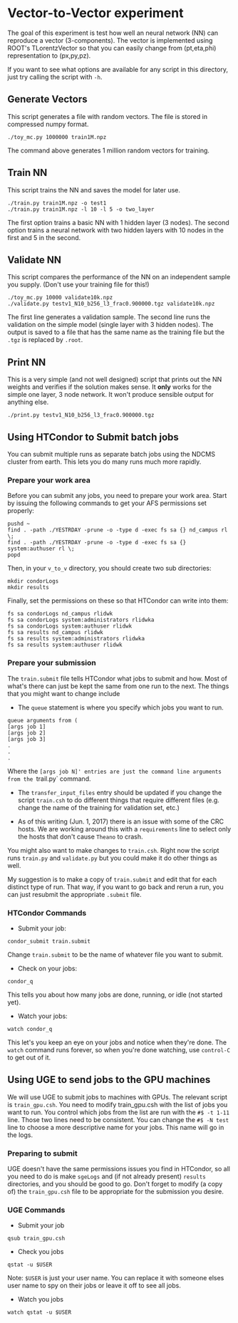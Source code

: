 # Vector-to-Vector experiment

The goal of this experiment is test how well an neural network (NN) can reproduce a vector (3-components).  The vector is implemented using ROOT's TLorentzVector so that you can easily change from (pt,eta,phi) representation to (px,py,pz).

If you want to see what options are available for any script in this directory, just try calling the script with `-h`.

## Generate Vectors

This script generates a file with random vectors.  The file is stored in compressed numpy format.

```
./toy_mc.py 1000000 train1M.npz
```

The command above generates 1 million random vectors for training.

## Train NN

This script trains the NN and saves the model for later use.

```
./train.py train1M.npz -o test1
./train.py train1M.npz -l 10 -l 5 -o two_layer
```

The first option trains a basic NN with 1 hidden layer (3 nodes).  The second option trains a neural network with two hidden layers with 10 nodes in the first and 5 in the second.

## Validate NN

This script compares the performance of the NN on an independent sample you supply.  (Don't use your training file for this!)

```
./toy_mc.py 10000 validate10k.npz
./validate.py testv1_N10_b256_l3_frac0.900000.tgz validate10k.npz
```

The first line generates a validation sample.  The second line runs the validation on the simple model (single layer with 3 hidden nodes).  The output is saved to a file that has the same name as the training file but the `.tgz` is replaced by `.root`.

## Print NN

This is a very simple (and not well designed) script that prints out the NN weights and verifies if the solution makes sense.  It **only** works for the simple one layer, 3 node network.  It won't produce sensible output for anything else.

```
./print.py testv1_N10_b256_l3_frac0.900000.tgz
```

## Using HTCondor to Submit batch jobs

You can submit multiple runs as separate batch jobs using the NDCMS cluster from earth.  This lets you do many runs much more rapidly.

### Prepare your work area

Before you can submit any jobs, you need to prepare your work area.  Start by issuing the following commands to get your AFS permissions set properly:

```
pushd ~
find . -path ./YESTRDAY -prune -o -type d -exec fs sa {} nd_campus rl \;
find . -path ./YESTRDAY -prune -o -type d -exec fs sa {} system:authuser rl \;
popd
```

Then, in your `v_to_v` directory, you should create two sub directories:

```
mkdir condorLogs
mkdir results
```

Finally, set the permissions on these so that HTCondor can write into them:

```
fs sa condorLogs nd_campus rlidwk
fs sa condorLogs system:administrators rlidwka
fs sa condorLogs system:authuser rlidwk
fs sa results nd_campus rlidwk
fs sa results system:administrators rlidwka
fs sa results system:authuser rlidwk
```

### Prepare your submission

The `train.submit` file tells HTCondor what jobs to submit and how.  Most of what's there can just be kept the same from one run to the next.  The things that you might want to change include

* The `queue` statement is where you specify which jobs you want to run.  

```  
queue arguments from (  
[args job 1]  
[args job 2]  
[args job 3]  
.  
.  
.  
```  

Where the `[args job N]' entries are just the command line arguments from the `trail.py` command.

* The `transfer_input_files` entry should be updated if you change the script `train.csh` to do different things that require different files (e.g. change the name of the training for validation set, etc.)

* As of this writing (Jun. 1, 2017) there is an issue with some of the CRC hosts.  We are working around this with a `requirements` line to select only the hosts that don't cause `Theano` to crash.


You might also want to make changes to `train.csh`.  Right now the script runs `train.py` and `validate.py` but you could make it do other things as well.

My suggestion is to make a copy of `train.submit` and edit that for each distinct type of run.  That way, if you want to go back and rerun a run, you can just resubmit the appropriate `.submit` file.


### HTCondor Commands

* Submit your job:  
```  
condor_submit train.submit  
```  
Change `train.submit` to be the name of whatever file you want to submit.

* Check on your jobs:  
```  
condor_q  
```  
This tells you about how many jobs are done, running, or idle (not started yet).

* Watch your jobs:
```  
watch condor_q  
```  
This let's you keep an eye on your jobs and notice when they're done.  The `watch` command runs forever, so when you're done watching, use `control-C` to get out of it.

## Using UGE to send jobs to the GPU machines

We will use UGE to submit jobs to machines with GPUs.  The relevant script is `train_gpu.csh`.  You need to modify train_gpu.csh with the list of jobs you want to run.  You control which jobs from the list are run with the `#$ -t 1-11` line.  Those two lines need to be consistent.  You can change the `#$ -N test` line to choose a more descriptive name for your jobs.  This name will go in the logs.

### Preparing to submit

UGE doesn't have the same permissions issues you find in HTCondor, so all you need to do is make `sgeLogs` and (if not already present) `results` directories, and you should be good to go.  Don't forget to modify (a copy of) the `train_gpu.csh` file to be appropriate for the submission you desire.

### UGE Commands 

* Submit your job  
```  
qsub train_gpu.csh  
```  

* Check you jobs  
```  
qstat -u $USER  
```  
Note:  `$USER` is just your user name.  You can replace it with someone elses user name to spy on their jobs or leave it off to see all jobs.  

* Watch you jobs
```
watch qstat -u $USER  
``` 


